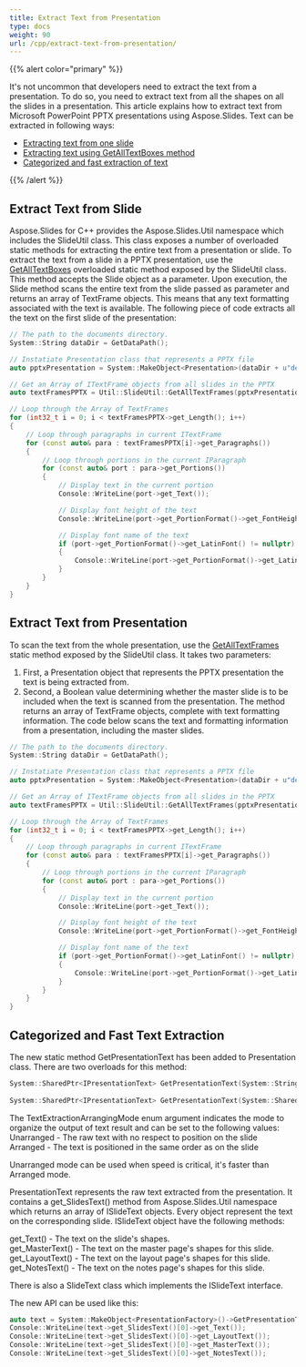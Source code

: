 ```yaml
---
title: Extract Text from Presentation
type: docs
weight: 90
url: /cpp/extract-text-from-presentation/
---
```


{{% alert color="primary" %}} 

It's not uncommon that developers need to extract the text from a presentation. To do so, you need to extract text from all the shapes on all the slides in a presentation. This article explains how to extract text from Microsoft PowerPoint PPTX presentations using Aspose.Slides. Text can be extracted in following ways:

- [Extracting text from one slide](/slides/cpp/extracting-text-from-the-presentation/)
- [Extracting text using GetAllTextBoxes method](/slides/cpp/extracting-text-from-the-presentation/)
- [Categorized and fast extraction of text](/slides/cpp/extracting-text-from-the-presentation/)

{{% /alert %}} 
## **Extract Text from Slide**
Aspose.Slides for C++ provides the Aspose.Slides.Util namespace which includes the SlideUtil class. This class exposes a number of overloaded static methods for extracting the entire text from a presentation or slide. To extract the text from a slide in a PPTX presentation, 
use the [GetAllTextBoxes](https://reference.aspose.com/slides/cpp/class/aspose.slides.util.slide_util#a97da94e3fc5230cdfc0e30b444c127df) overloaded static method exposed by the SlideUtil class. This method accepts the Slide object as a parameter.
Upon execution, the Slide method scans the entire text from the slide passed as parameter and returns an array of TextFrame objects. This means that any text formatting associated with the text is available. The following piece of code extracts all the text on the first slide of the presentation:

``` cpp
// The path to the documents directory.
System::String dataDir = GetDataPath();

// Instatiate Presentation class that represents a PPTX file
auto pptxPresentation = System::MakeObject<Presentation>(dataDir + u"demo.pptx");

// Get an Array of ITextFrame objects from all slides in the PPTX
auto textFramesPPTX = Util::SlideUtil::GetAllTextFrames(pptxPresentation, true);

// Loop through the Array of TextFrames
for (int32_t i = 0; i < textFramesPPTX->get_Length(); i++)
{
	// Loop through paragraphs in current ITextFrame
	for (const auto& para : textFramesPPTX[i]->get_Paragraphs())
	{
		// Loop through portions in the current IParagraph
		for (const auto& port : para->get_Portions())
		{
			// Display text in the current portion
			Console::WriteLine(port->get_Text());

			// Display font height of the text
			Console::WriteLine(port->get_PortionFormat()->get_FontHeight());

			// Display font name of the text
			if (port->get_PortionFormat()->get_LatinFont() != nullptr)
			{
				Console::WriteLine(port->get_PortionFormat()->get_LatinFont()->get_FontName());
			}
		}
	}
}
```

## **Extract Text from Presentation**
To scan the text from the whole presentation, use the
 [GetAllTextFrames](https://reference.aspose.com/slides/cpp/class/aspose.slides.util.slide_util#a5a0aebdc520e5258c8a1f665fdb8be12) static method exposed by the SlideUtil class. It takes two parameters:

1. First, a Presentation object that represents the PPTX presentation the text is being extracted from.
1. Second, a Boolean value determining whether the master slide is to be included when the text is scanned from the presentation.
   The method returns an array of TextFrame objects, complete with text formatting information. The code below scans the text and formatting information from a presentation, including the master slides.

``` cpp
// The path to the documents directory.
System::String dataDir = GetDataPath();

// Instatiate Presentation class that represents a PPTX file
auto pptxPresentation = System::MakeObject<Presentation>(dataDir + u"demo.pptx");

// Get an Array of ITextFrame objects from all slides in the PPTX
auto textFramesPPTX = Util::SlideUtil::GetAllTextFrames(pptxPresentation, true);

// Loop through the Array of TextFrames
for (int32_t i = 0; i < textFramesPPTX->get_Length(); i++)
{
	// Loop through paragraphs in current ITextFrame
	for (const auto& para : textFramesPPTX[i]->get_Paragraphs())
	{
		// Loop through portions in the current IParagraph
		for (const auto& port : para->get_Portions())
		{
			// Display text in the current portion
			Console::WriteLine(port->get_Text());

			// Display font height of the text
			Console::WriteLine(port->get_PortionFormat()->get_FontHeight());

			// Display font name of the text
			if (port->get_PortionFormat()->get_LatinFont() != nullptr)
			{
				Console::WriteLine(port->get_PortionFormat()->get_LatinFont()->get_FontName());
			}
		}
	}
}
```

## **Categorized and Fast Text Extraction**
The new static method GetPresentationText has been added to Presentation class. There are two overloads for this method:

``` cpp
System::SharedPtr<IPresentationText> GetPresentationText(System::String file, TextExtractionArrangingMode mode) override
 
System::SharedPtr<IPresentationText> GetPresentationText(System::SharedPtr<System::IO::Stream> stream, TextExtractionArrangingMode mode) override
```

The TextExtractionArrangingMode enum argument indicates the mode to organize the output of text result and can be set to the following values:  
Unarranged - The raw text with no respect to position on the slide  
Arranged - The text is positioned in the same order as on the slide

Unarranged mode can be used when speed is critical, it's faster than Arranged mode.

PresentationText represents the raw text extracted from the presentation. It contains a get_SlidesText() method from Aspose.Slides.Util namespace which returns an array of ISlideText objects. Every object represent the text on the corresponding slide. ISlideText object have the following methods:

get_Text() - The text on the slide's shapes.  
get_MasterText() - The text on the master page's shapes for this slide.  
get_LayoutText() - The text on the layout page's shapes for this slide.  
get_NotesText() - The text on the notes page's shapes for this slide.

There is also a SlideText class which implements the ISlideText interface.

The new API can be used like this:

``` cpp
auto text = System::MakeObject<PresentationFactory>()->GetPresentationText(u"presentation.ppt", TextExtractionArrangingMode::Unarranged);
Console::WriteLine(text->get_SlidesText()[0]->get_Text());
Console::WriteLine(text->get_SlidesText()[0]->get_LayoutText());
Console::WriteLine(text->get_SlidesText()[0]->get_MasterText());
Console::WriteLine(text->get_SlidesText()[0]->get_NotesText());
```
